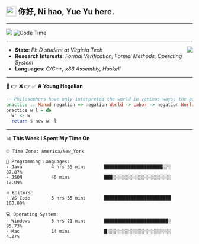 <h2> <img style="vertical-align: text-bottom;" src=https://slackmojis.com/emojis/13253-yay-frog/download/ width=27> 你好, Ni hao, Yue Yu here. </h2>

---

![](https://shields.io/badge/dynamic/json?color=blue&amp;label=Visitors&amp;query=value&amp;url=https://api.countapi.xyz/hit/fishjump.fishjump) ![Code Time](https://img.shields.io/badge/Code%20Time-224%20hrs%2050%20mins-blue)

---

<img align='right' src=https://slackmojis.com/emojis/5264-coding/download> </td>

- **State**: *Ph.D student at Virginia Tech*
- **Research Interests**: *Formal Verification, Formal Methods, Operating System*
- **Languages**: *C/C++, x86 Assembly, Haskell*

---

🚫 👉 ❌ 👉 ✅ **A Young Hegelian**

``` haskell
-- Philosophers have only interpreted the world in various ways; the point is to change it.
practice :: Monad negation => negation World -> Labor -> negation World
practice w l = do
  w' <- w
  return $ new w' l
```

---


📊 **This Week I Spent My Time On** 

```text
🕑︎ Time Zone: America/New_York

💬 Programming Languages:
- Java           4 hrs 55 mins       ██████████████████████░░░     87.87%
- JSON           40 mins             ███░░░░░░░░░░░░░░░░░░░░░░     12.09%

🔥 Editors:
- VS Code        5 hrs 35 mins       █████████████████████████     100.00%

💻 Operating System:
- Windows        5 hrs 21 mins       ████████████████████████░     95.73%
- Mac            14 mins             █░░░░░░░░░░░░░░░░░░░░░░░░     4.27%
```

